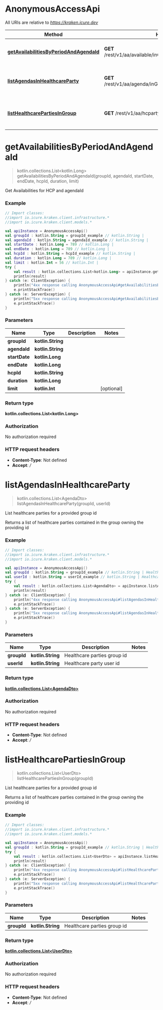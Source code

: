# AnonymousAccessApi

All URIs are relative to *https://kraken.icure.dev*

Method | HTTP request | Description
------------- | ------------- | -------------
[**getAvailabilitiesByPeriodAndAgendaId**](AnonymousAccessApi.md#getAvailabilitiesByPeriodAndAgendaId) | **GET** /rest/v1/aa/available/inGroup/{groupId}/agenda/{agendaId} | Get Availabilities for HCP and agendaId
[**listAgendasInHealthcareParty**](AnonymousAccessApi.md#listAgendasInHealthcareParty) | **GET** /rest/v1/aa/agenda/inGroup/{groupId}/forUser/{userId} | List healthcare parties for a provided group id
[**listHealthcarePartiesInGroup**](AnonymousAccessApi.md#listHealthcarePartiesInGroup) | **GET** /rest/v1/aa/hcparty/inGroup/{groupId} | List healthcare parties for a provided group id


<a name="getAvailabilitiesByPeriodAndAgendaId"></a>
# **getAvailabilitiesByPeriodAndAgendaId**
> kotlin.collections.List&lt;kotlin.Long&gt; getAvailabilitiesByPeriodAndAgendaId(groupId, agendaId, startDate, endDate, hcpId, duration, limit)

Get Availabilities for HCP and agendaId

### Example
```kotlin
// Import classes:
//import io.icure.kraken.client.infrastructure.*
//import io.icure.kraken.client.models.*

val apiInstance = AnonymousAccessApi()
val groupId : kotlin.String = groupId_example // kotlin.String | 
val agendaId : kotlin.String = agendaId_example // kotlin.String | 
val startDate : kotlin.Long = 789 // kotlin.Long | 
val endDate : kotlin.Long = 789 // kotlin.Long | 
val hcpId : kotlin.String = hcpId_example // kotlin.String | 
val duration : kotlin.Long = 789 // kotlin.Long | 
val limit : kotlin.Int = 56 // kotlin.Int | 
try {
    val result : kotlin.collections.List<kotlin.Long> = apiInstance.getAvailabilitiesByPeriodAndAgendaId(groupId, agendaId, startDate, endDate, hcpId, duration, limit)
    println(result)
} catch (e: ClientException) {
    println("4xx response calling AnonymousAccessApi#getAvailabilitiesByPeriodAndAgendaId")
    e.printStackTrace()
} catch (e: ServerException) {
    println("5xx response calling AnonymousAccessApi#getAvailabilitiesByPeriodAndAgendaId")
    e.printStackTrace()
}
```

### Parameters

Name | Type | Description  | Notes
------------- | ------------- | ------------- | -------------
 **groupId** | **kotlin.String**|  |
 **agendaId** | **kotlin.String**|  |
 **startDate** | **kotlin.Long**|  |
 **endDate** | **kotlin.Long**|  |
 **hcpId** | **kotlin.String**|  |
 **duration** | **kotlin.Long**|  |
 **limit** | **kotlin.Int**|  | [optional]

### Return type

**kotlin.collections.List&lt;kotlin.Long&gt;**

### Authorization

No authorization required

### HTTP request headers

 - **Content-Type**: Not defined
 - **Accept**: */*

<a name="listAgendasInHealthcareParty"></a>
# **listAgendasInHealthcareParty**
> kotlin.collections.List&lt;AgendaDto&gt; listAgendasInHealthcareParty(groupId, userId)

List healthcare parties for a provided group id

Returns a list of healthcare parties contained in the group owning the providing id

### Example
```kotlin
// Import classes:
//import io.icure.kraken.client.infrastructure.*
//import io.icure.kraken.client.models.*

val apiInstance = AnonymousAccessApi()
val groupId : kotlin.String = groupId_example // kotlin.String | Healthcare parties group id
val userId : kotlin.String = userId_example // kotlin.String | Healthcare party user id
try {
    val result : kotlin.collections.List<AgendaDto> = apiInstance.listAgendasInHealthcareParty(groupId, userId)
    println(result)
} catch (e: ClientException) {
    println("4xx response calling AnonymousAccessApi#listAgendasInHealthcareParty")
    e.printStackTrace()
} catch (e: ServerException) {
    println("5xx response calling AnonymousAccessApi#listAgendasInHealthcareParty")
    e.printStackTrace()
}
```

### Parameters

Name | Type | Description  | Notes
------------- | ------------- | ------------- | -------------
 **groupId** | **kotlin.String**| Healthcare parties group id |
 **userId** | **kotlin.String**| Healthcare party user id |

### Return type

[**kotlin.collections.List&lt;AgendaDto&gt;**](AgendaDto.md)

### Authorization

No authorization required

### HTTP request headers

 - **Content-Type**: Not defined
 - **Accept**: */*

<a name="listHealthcarePartiesInGroup"></a>
# **listHealthcarePartiesInGroup**
> kotlin.collections.List&lt;UserDto&gt; listHealthcarePartiesInGroup(groupId)

List healthcare parties for a provided group id

Returns a list of healthcare parties contained in the group owning the providing id

### Example
```kotlin
// Import classes:
//import io.icure.kraken.client.infrastructure.*
//import io.icure.kraken.client.models.*

val apiInstance = AnonymousAccessApi()
val groupId : kotlin.String = groupId_example // kotlin.String | Healthcare parties group id
try {
    val result : kotlin.collections.List<UserDto> = apiInstance.listHealthcarePartiesInGroup(groupId)
    println(result)
} catch (e: ClientException) {
    println("4xx response calling AnonymousAccessApi#listHealthcarePartiesInGroup")
    e.printStackTrace()
} catch (e: ServerException) {
    println("5xx response calling AnonymousAccessApi#listHealthcarePartiesInGroup")
    e.printStackTrace()
}
```

### Parameters

Name | Type | Description  | Notes
------------- | ------------- | ------------- | -------------
 **groupId** | **kotlin.String**| Healthcare parties group id |

### Return type

[**kotlin.collections.List&lt;UserDto&gt;**](UserDto.md)

### Authorization

No authorization required

### HTTP request headers

 - **Content-Type**: Not defined
 - **Accept**: */*

